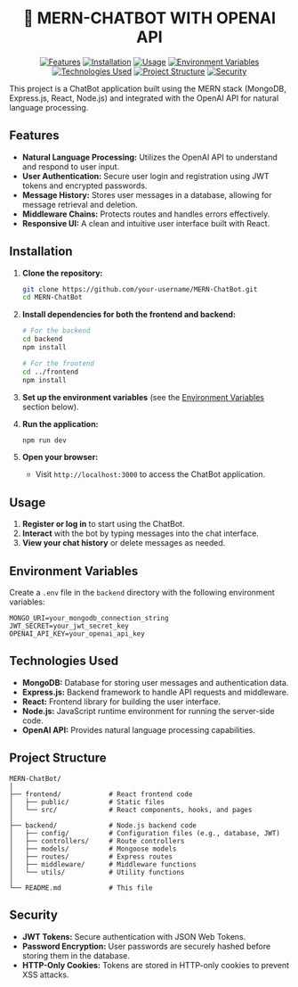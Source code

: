 <div align="center">
  <h1>🤖 MERN-CHATBOT WITH OPENAI API</h1>
</div>

<div align="center">

[![Features](https://img.shields.io/badge/Features-blue?style=for-the-badge)](#features)
[![Installation](https://img.shields.io/badge/Installation-green?style=for-the-badge)](#installation)
[![Usage](https://img.shields.io/badge/Usage-yellow?style=for-the-badge)](#usage)
[![Environment Variables](https://img.shields.io/badge/Environment%20Variables-red?style=for-the-badge)](#environment-variables)
[![Technologies Used](https://img.shields.io/badge/Technologies%20Used-gray?style=for-the-badge)](#technologies-used)
[![Project Structure](https://img.shields.io/badge/Project%20Structure-purple?style=for-the-badge)](#project-structure)
[![Security](https://img.shields.io/badge/Security-pink?style=for-the-badge)](#security)

</div>


This project is a ChatBot application built using the MERN stack (MongoDB, Express.js, React, Node.js) and integrated with the OpenAI API for natural language processing.

## Features

- **Natural Language Processing:** Utilizes the OpenAI API to understand and respond to user input.
- **User Authentication:** Secure user login and registration using JWT tokens and encrypted passwords.
- **Message History:** Stores user messages in a database, allowing for message retrieval and deletion.
- **Middleware Chains:** Protects routes and handles errors effectively.
- **Responsive UI:** A clean and intuitive user interface built with React.

## Installation

1. **Clone the repository:**
    ```bash
    git clone https://github.com/your-username/MERN-ChatBot.git
    cd MERN-ChatBot
    ```

2. **Install dependencies for both the frontend and backend:**
    ```bash
    # For the backend
    cd backend
    npm install

    # For the frontend
    cd ../frontend
    npm install
    ```

3. **Set up the environment variables** (see the [Environment Variables](#environment-variables) section below).

4. **Run the application:**
    ```bash
    npm run dev
    ```

5. **Open your browser:**
    - Visit `http://localhost:3000` to access the ChatBot application.

## Usage

1. **Register or log in** to start using the ChatBot.
2. **Interact** with the bot by typing messages into the chat interface.
3. **View your chat history** or delete messages as needed.

## Environment Variables

Create a `.env` file in the `backend` directory with the following environment variables:

```plaintext
MONGO_URI=your_mongodb_connection_string
JWT_SECRET=your_jwt_secret_key
OPENAI_API_KEY=your_openai_api_key
```

## Technologies Used

- **MongoDB:** Database for storing user messages and authentication data.
- **Express.js:** Backend framework to handle API requests and middleware.
- **React:** Frontend library for building the user interface.
- **Node.js:** JavaScript runtime environment for running the server-side code.
- **OpenAI API:** Provides natural language processing capabilities.

## Project Structure

```plaintext
MERN-ChatBot/
│
├── frontend/            # React frontend code
│   ├── public/          # Static files
│   └── src/             # React components, hooks, and pages
│
├── backend/             # Node.js backend code
│   ├── config/          # Configuration files (e.g., database, JWT)
│   ├── controllers/     # Route controllers
│   ├── models/          # Mongoose models
│   ├── routes/          # Express routes
│   ├── middleware/      # Middleware functions
│   └── utils/           # Utility functions
│
└── README.md            # This file
```
## Security

- **JWT Tokens:** Secure authentication with JSON Web Tokens.
- **Password Encryption:** User passwords are securely hashed before storing them in the database.
- **HTTP-Only Cookies:** Tokens are stored in HTTP-only cookies to prevent XSS attacks.
